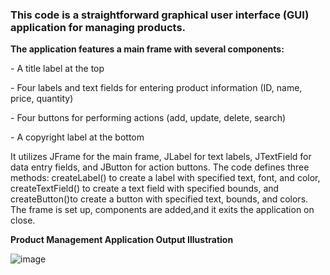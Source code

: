 <h3>This code is a straightforward graphical user interface (GUI) application for managing products.</h3>
<p> <b>The application features a main frame with several components:</b></p>

<p>- A title label at the top</p>
<p>- Four labels and text fields for entering product information (ID, name, price, quantity)</p>
<p>- Four buttons for performing actions (add, update, delete, search)</p>
<p>- A copyright label at the bottom</P>

<p>It utilizes JFrame for the main frame, JLabel for text labels, JTextField for data entry 
  fields, and JButton for action buttons. The code defines three methods: createLabel() to 
  create a label with specified text, font, and color, createTextField() to create a text 
  field with specified bounds, and createButton()to create a button with specified text, 
  bounds, and colors. The frame is set up, components are added,and it exits the application 
  on close.</p>
  
<b> Product Management Application Output Illustration</b>

![image](https://github.com/yusuftechx/ProductMGProject/assets/56741289/2bb611ea-08e5-46c7-aaf7-74b9f22a517f)

          

